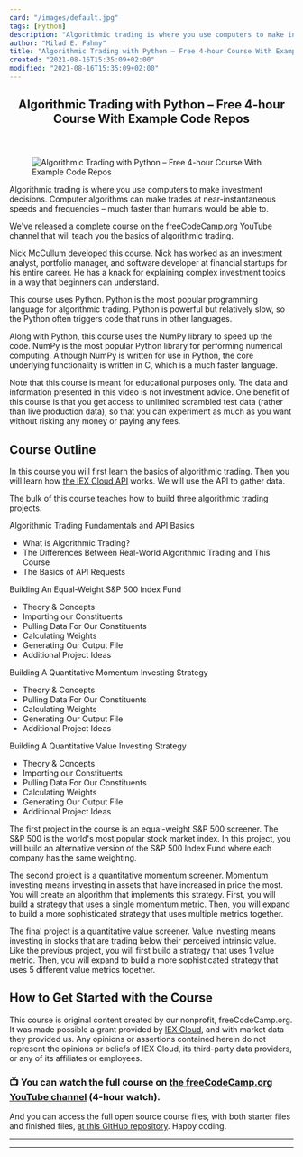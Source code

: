 ```yaml
---
card: "/images/default.jpg"
tags: [Python]
description: "Algorithmic trading is where you use computers to make invest"
author: "Milad E. Fahmy"
title: "Algorithmic Trading with Python – Free 4-hour Course With Example Code Repos"
created: "2021-08-16T15:35:09+02:00"
modified: "2021-08-16T15:35:09+02:00"
---
```

<div class="site-wrapper">
<main id="site-main" class="site-main outer">
<div class="inner">
<article class="post-full post tag-python tag-finance tag-algorithms ">
<header class="post-full-header">
<h1 class="post-full-title">Algorithmic Trading with Python – Free 4-hour Course With Example Code Repos</h1>
</header>
<figure class="post-full-image">
<picture>
<source media="(max-width: 700px)" sizes="1px" srcset="data:image/gif;base64,R0lGODlhAQABAIAAAAAAAP///yH5BAEAAAAALAAAAAABAAEAAAIBRAA7 1w">
<source media="(min-width: 701px)" sizes="(max-width: 800px) 400px,
(max-width: 1170px) 700px,
1400px" srcset="/news/content/images/size/w300/2020/12/maxresdefault--16-.jpg 300w,
/news/content/images/size/w600/2020/12/maxresdefault--16-.jpg 600w,
/news/content/images/size/w1000/2020/12/maxresdefault--16-.jpg 1000w,
/news/content/images/size/w2000/2020/12/maxresdefault--16-.jpg 2000w">
<img onerror="this.style.display='none'" src="/news/content/images/size/w2000/2020/12/maxresdefault--16-.jpg" alt="Algorithmic Trading with Python – Free 4-hour Course With Example Code Repos">
</picture>
</figure>
<section class="post-full-content">
<div class="post-content">
<p>Algorithmic trading is where you use computers to make investment decisions. Computer algorithms can make trades at near-instantaneous speeds and frequencies – much faster than humans would be able to.</p><p>We've released a complete course on the freeCodeCamp.org YouTube channel that will teach you the basics of algorithmic trading.</p><p>Nick McCullum developed this course. Nick has worked as an investment analyst, portfolio manager, and software developer at financial startups for his entire career. He has a knack for explaining complex investment topics in a way that beginners can understand.</p><p>This course uses Python. Python is the most popular programming language for algorithmic trading. Python is powerful but relatively slow, so the Python often triggers code that runs in other languages.</p><p>Along with Python, this course uses the NumPy library to speed up the code. NumPy is the most popular Python library for performing numerical computing. Although NumPy is written for use in Python, the core underlying functionality is written in C, which is a much faster language.</p><p>Note that this course is meant for educational purposes only. The data and information presented in this video is not investment advice. One benefit of this course is that you get access to unlimited scrambled test data (rather than live production data), so that you can experiment as much as you want without risking any money or paying any fees.</p><h2 id="course-outline">Course Outline</h2><p>In this course you will first learn the basics of algorithmic trading. Then you will learn how <a href="https://iexcloud.io/">the IEX Cloud API</a> works. We will use the API to gather data. </p><p>The bulk of this course teaches how to build three algorithmic trading projects.</p><p>Algorithmic Trading Fundamentals and API Basics</p><ul><li>What is Algorithmic Trading?</li><li>The Differences Between Real-World Algorithmic Trading and This Course</li><li>The Basics of API Requests</li></ul><p>Building An Equal-Weight S&amp;P 500 Index Fund</p><ul><li>Theory &amp; Concepts</li><li>Importing our Constituents</li><li>Pulling Data For Our Constituents</li><li>Calculating Weights</li><li>Generating Our Output File</li><li>Additional Project Ideas</li></ul><p>Building A Quantitative Momentum Investing Strategy</p><ul><li>Theory &amp; Concepts</li><li>Pulling Data For Our Constituents</li><li>Calculating Weights</li><li>Generating Our Output File</li><li>Additional Project Ideas</li></ul><p>Building A Quantitative Value Investing Strategy</p><ul><li>Theory &amp; Concepts</li><li>Importing our Constituents</li><li>Pulling Data For Our Constituents</li><li>Calculating Weights</li><li>Generating Our Output File</li><li>Additional Project Ideas</li></ul><p>The first project in the course is an equal-weight S&amp;P 500 screener. The S&amp;P 500 is the world's most popular stock market index. In this project, you will build an alternative version of the S&amp;P 500 Index Fund where each company has the same weighting.</p><p>The second project is a quantitative momentum screener. Momentum investing means investing in assets that have increased in price the most. You will create an algorithm that implements this strategy. First, you will build a strategy that uses a single momentum metric. Then, you will expand to build a more sophisticated strategy that uses multiple metrics together.</p><p>The final project is a quantitative value screener. Value investing means investing in stocks that are trading below their perceived intrinsic value. Like the previous project, you will first build a strategy that uses 1 value metric. Then, you will expand to build a more sophisticated strategy that uses 5 different value metrics together.</p><h2 id="how-to-get-started-with-the-course">How to Get Started with the Course</h2><p>This course is original content created by our nonprofit, freeCodeCamp.org. It was made possible a grant provided by <a href="https://iexcloud.io/">IEX Cloud</a>, and with market data they provided us. Any opinions or assertions contained herein do not represent the opinions or beliefs of IEX Cloud, its third-party data providers, or any of its affiliates or employees.</p><h3 id="-you-can-watch-the-full-course-on-the-freecodecamp-org-youtube-channel-4-hour-watch-">📺 You can watch the full course on <a href="https://www.youtube.com/watch?v=xfzGZB4HhEE">the freeCodeCamp.org YouTube channel</a> (4-hour watch).</h3><p></p><p>And you can access the full open source course files, with both starter files and finished files, <a href="https://github.com/nickmccullum/algorithmic-trading-python">at this GitHub repository</a>. Happy coding.</p>
</div>
<hr>
<hr>
</section>
</article>
</div>
</main>
</div>
<!-- Google Tag Manager (noscript) -->
<!-- End Google Tag Manager (noscript) -->
